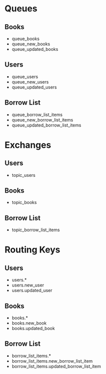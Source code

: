 # Queues
## Books
- queue_books
- queue_new_books
- queue_updated_books

## Users
- queue_users
- queue_new_users
- queue_updated_users

## Borrow List
- queue_borrow_list_items
- queue_new_borrow_list_items
- queue_updated_borrow_list_items


# Exchanges
## Users
- topic_users

## Books
- topic_books

## Borrow List
- topic_borrow_list_items


# Routing Keys
## Users
- users.*
- users.new_user
- users.updated_user

## Books
- books.*
- books.new_book
- books.updated_book

## Borrow List
- borrow_list_items.*
- borrow_list_items.new_borrow_list_item
- borrow_list_items.updated_borrow_list_item